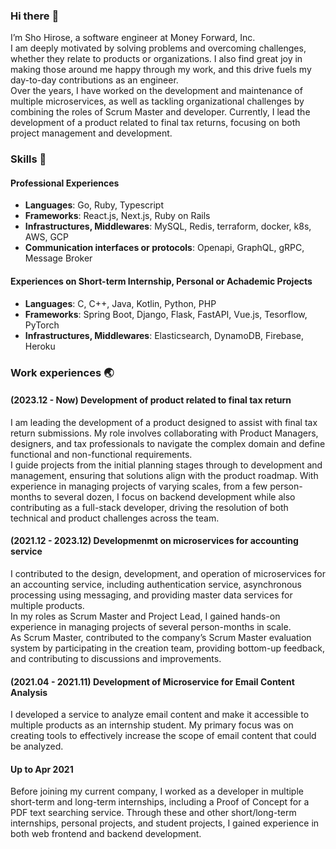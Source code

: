 ### Hi there :wave:

I’m Sho Hirose, a software engineer at Money Forward, Inc.  
I am deeply motivated by solving problems and overcoming challenges, whether they relate to products or organizations. I also find great joy in making those around me happy through my work, and this drive fuels my day-to-day contributions as an engineer.  
Over the years, I have worked on the development and maintenance of multiple microservices, as well as tackling organizational challenges by combining the roles of Scrum Master and developer. Currently, I lead the development of a product related to final tax returns, focusing on both project management and development.

### Skills 🧰

#### Professional Experiences

- **Languages**: Go, Ruby, Typescript
- **Frameworks**: React.js, Next.js, Ruby on Rails 
- **Infrastructures, Middlewares**: MySQL, Redis, terraform, docker, k8s, AWS, GCP
- **Communication interfaces or protocols**: Openapi, GraphQL, gRPC, Message Broker

#### Experiences on Short-term Internship, Personal or Achademic Projects

- **Languages**: C, C++, Java, Kotlin, Python, PHP
- **Frameworks**: Spring Boot, Django, Flask, FastAPI, Vue.js, Tesorflow, PyTorch
- **Infrastructures, Middlewares**: Elasticsearch, DynamoDB, Firebase, Heroku

### Work experiences 🌏

#### (2023.12 - Now) Development of product related to final tax return

I am leading the development of a product designed to assist with final tax return submissions. My role involves collaborating with Product Managers, designers, and tax professionals to navigate the complex domain and define functional and non-functional requirements.  
I guide projects from the initial planning stages through to development and management, ensuring that solutions align with the product roadmap. With experience in managing projects of varying scales, from a few person-months to several dozen, I focus on backend development while also contributing as a full-stack developer, driving the resolution of both technical and product challenges across the team.

#### (2021.12 - 2023.12) Developmenmt on microservices for accounting service

I contributed to the design, development, and operation of microservices for an accounting service, including authentication service, asynchronous processing using messaging, and providing master data services for multiple products.   
In my roles as Scrum Master and Project Lead, I gained hands-on experience in managing projects of several person-months in scale.  
As Scrum Master, contributed to the company’s Scrum Master evaluation system by participating in the creation team, providing bottom-up feedback, and contributing to discussions and improvements.

#### (2021.04 - 2021.11) Development of Microservice for Email Content Analysis


I developed a service to analyze email content and make it accessible to multiple products as an internship student. My primary focus was on creating tools to effectively increase the scope of email content that could be analyzed.

#### Up to Apr 2021

Before joining my current company, I worked as a developer in multiple short-term and long-term internships, including a Proof of Concept for a PDF text searching service. Through these and other short/long-term internships, personal projects, and student projects, I gained experience in both web frontend and backend development.
